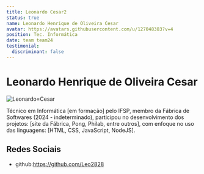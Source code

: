 ```yaml
---
title: Leonardo Cesar2
status: true
name: Leonardo Henrique de Oliveira Cesar
avatar: https://avatars.githubusercontent.com/u/127048383?v=4
position: Tec. Informática
date: team team24
testimonial:
  discriminant: false
---
```

# Leonardo Henrique de Oliveira Cesar

![Leonardo=Cesar](https://avatars.githubusercontent.com/u/127048383?v=4)

Técnico em Informática [em formação] pelo IFSP, membro da Fábrica de Softwares (2024 - indeterminado), participou no desenvolvimento dos projetos: [site da Fábrica, Pong, Philab, entre outros], com enfoque no uso das linguagens: [HTML, CSS, JavaScript, NodeJS].

## Redes Sociais

- github:https://github.com/Leo2828
